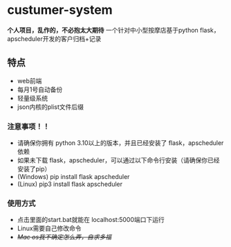 # custumer-system
**个人项目，乱作的，不必抱太大期待**
一个针对中小型按摩店基于python flask，apscheduler开发的客户归档+记录
## 特点
- web前端
- 每月1号自动备份
- 轻量级系统
- json内核的plist文件后缀
### 注意事项！！
- 请确保你拥有 python 3.10以上的版本，并且已经安装了 flask，apscheduler依赖
- 如果未下载 flask，apscheduler，可以通过以下命令行安装（请确保你已经安装了pip）
- (Windows) pip install flask apscheduler
- (Linux) pip3 install flask apscheduler
### 使用方式
- 点击里面的start.bat就能在 localhost:5000端口下运行
- Linux需要自己修改命令
- ~~*Mac os我不确定怎么弄，自求多福*~~
